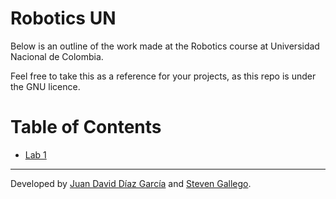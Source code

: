 # Robotics UN
Below is an outline of the work made at the Robotics course at Universidad Nacional de Colombia.

Feel free to take this as a reference for your projects, as this repo is under the GNU licence.

# Table of Contents
- [Lab 1](lab1/README.md)

___
Developed by
[Juan David Díaz García](github) and [Steven Gallego](https://github.com/jhairssteven).